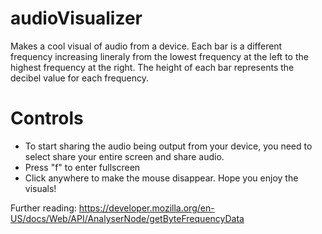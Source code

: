 # audioVisualizer
Makes a cool visual of audio from a device. 
Each bar is a different frequency increasing lineraly from the lowest frequency at the left to the highest frequency at the right.
The height of each bar represents the decibel value for each frequency.

# Controls
- To start sharing the audio being output from your device, you need to select share your entire screen and share audio.
- Press "f" to enter fullscreen
- Click anywhere to make the mouse disappear.
Hope you enjoy the visuals!

Further reading:
https://developer.mozilla.org/en-US/docs/Web/API/AnalyserNode/getByteFrequencyData
